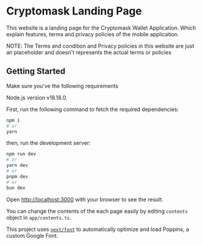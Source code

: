 # Cryptomask Landing Page

This website is a landing page for the Cryptomask Wallet Application. Which explain features, terms and privacy policies of the mobile application.

NOTE: The Terms and condition and Privacy policies in this website are just an placeholder and doesn't represents the actual terms or policies

## Getting Started

Make sure you've the following requirements

Node.js version v18.18.0.

First, run the following command to fetch the required dependencies:

```bash
npm i
# or
yarn
```

then, run the development server:

```bash
npm run dev
# or
yarn dev
# or
pnpm dev
# or
bun dev
```

Open [http://localhost:3000](http://localhost:3000) with your browser to see the result.

You can change the contents of the each page easily by editing `contents` object in `app/contents.ts`.

This project uses [`next/font`](https://nextjs.org/docs/basic-features/font-optimization) to automatically optimize and load Poppins, a custom Google Font.
